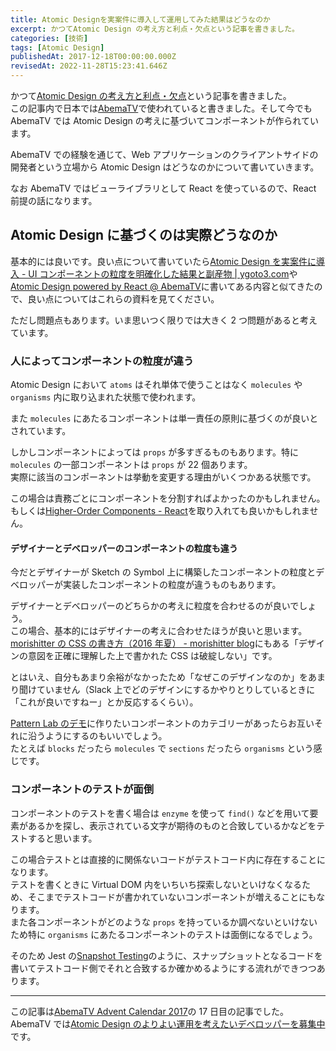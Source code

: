 ```yaml
---
title: Atomic Designを実案件に導入して運用してみた結果はどうなのか
excerpt: かつてAtomic Design の考え方と利点・欠点という記事を書きました。
categories: [技術]
tags: [Atomic Design]
publishedAt: 2017-12-18T00:00:00.000Z
revisedAt: 2022-11-28T15:23:41.646Z
---
```


かつて[Atomic Design の考え方と利点・欠点](http://blog.kubosho.com/entry/using-atomic-design)という記事を書きました。\
この記事内で日本では[AbemaTV](https://abema.tv/)で使われていると書きました。そして今でも AbemaTV では Atomic Design の考えに基づいてコンポーネントが作られています。

AbemaTV での経験を通じて、Web アプリケーションのクライアントサイドの開発者という立場から Atomic Design はどうなのかについて書いていきます。

なお AbemaTV ではビューライブラリとして React を使っているので、React 前提の話になります。

## Atomic Design に基づくのは実際どうなのか

基本的には良いです。良い点について書いていたら[Atomic Design を実案件に導入 - UI コンポーネントの粒度を明確化した結果と副産物 | ygoto3.com](https://ygoto3.com/posts/atomic-design-on-actual-project/)や[Atomic Design powered by React @ AbemaTV](https://www.slideshare.net/ygoto3q/atomic-desigin-powered-by-react-abematv/31)に書いてある内容と似てきたので、良い点についてはこれらの資料を見てください。

ただし問題点もあります。いま思いつく限りでは大きく 2 つ問題があると考えています。

### 人によってコンポーネントの粒度が違う

Atomic Design において `atoms` はそれ単体で使うことはなく `molecules` や `organisms` 内に取り込まれた状態で使われます。

また `molecules` にあたるコンポーネントは単一責任の原則に基づくのが良いとされています。

しかしコンポーネントによっては `props` が多すぎるものもあります。特に `molecules` の一部コンポーネントは `props` が 22 個あります。\
実際に該当のコンポーネントは挙動を変更する理由がいくつかある状態です。

この場合は責務ごとにコンポーネントを分割すればよかったのかもしれません。\
もしくは[Higher-Order Components - React](https://reactjs.org/docs/higher-order-components.html)を取り入れても良いかもしれません。

#### デザイナーとデベロッパーのコンポーネントの粒度も違う

今だとデザイナーが Sketch の Symbol 上に構築したコンポーネントの粒度とデベロッパーが実装したコンポーネントの粒度が違うものもあります。

デザイナーとデベロッパーのどちらかの考えに粒度を合わせるのが良いでしょう。\
この場合、基本的にはデザイナーの考えに合わせたほうが良いと思います。\
[morishitter の CSS の書き方（2016 年夏） - morishitter blog](http://morishitter.hatenablog.com/entry/2016/07/29/204642)にもある「デザインの意図を正確に理解した上で書かれた CSS は破綻しない」です。

とはいえ、自分もあまり余裕がなかったため「なぜこのデザインなのか」をあまり聞けていません（Slack 上でどのデザインにするかやりとりしているときに「これが良いですねー」とか反応するくらい）。

[Pattern Lab のデモ](http://demo.patternlab.io/)に作りたいコンポーネントのカテゴリーがあったらお互いそれに沿うようにするのもいいでしょう。\
たとえば `blocks` だったら `molecules` で `sections` だったら `organisms` という感じです。

### コンポーネントのテストが面倒

コンポーネントのテストを書く場合は `enzyme` を使って `find()` などを用いて要素があるかを探し、表示されている文字が期待のものと合致しているかなどをテストすると思います。

この場合テストとは直接的に関係ないコードがテストコード内に存在することになります。\
テストを書くときに Virtual DOM 内をいちいち探索しないといけなくなるため、そこまでテストコードが書かれていないコンポーネントが増えることにもなります。\
また各コンポーネントがどのような `props` を持っているか調べないといけないため特に `organisms` にあたるコンポーネントのテストは面倒になるでしょう。

そのため Jest の[Snapshot Testing](https://facebook.github.io/jest/docs/en/snapshot-testing.html)のように、スナップショットとなるコードを書いてテストコード側でそれと合致するか確かめるようにする流れができつつあります。

***

この記事は[AbemaTV Advent Calendar 2017](https://adventar.org/calendars/2216)の 17 日目の記事でした。\
AbemaTV では[Atomic Design のよりよい運用を考えたいデベロッパーを募集中](https://recruit.abematv.co.jp/jobs/engineer/)です。
